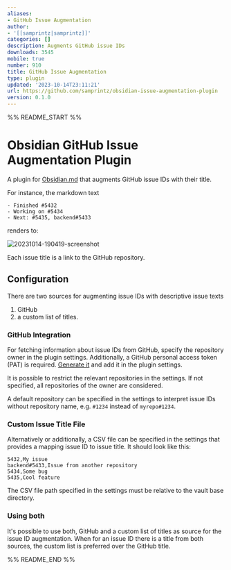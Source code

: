 ```yaml
---
aliases:
- GitHub Issue Augmentation
author:
- '[[samprintz|samprintz]]'
categories: []
description: Augments GitHub issue IDs
downloads: 3545
mobile: true
number: 910
title: GitHub Issue Augmentation
type: plugin
updated: '2023-10-14T23:11:21'
url: https://github.com/samprintz/obsidian-issue-augmentation-plugin
version: 0.1.0
---
```


%% README_START %%

# Obsidian GitHub Issue Augmentation Plugin

A plugin for [Obsidian.md](https://obsidian.md/) that augments GitHub issue IDs with their title.

For instance, the markdown text

```
- Finished #5432
- Working on #5434
- Next: #5435, backend#5433
```

renders to:

![20231014-190419-screenshot](https://github.com/samprintz/obsidian-issue-augmentation-plugin/assets/7581457/06bb2123-ef86-4175-834a-8fa29767f260)

Each issue title is a link to the GitHub repository.

## Configuration

There are two sources for augmenting issue IDs with descriptive issue texts

1. GitHub
2. a custom list of titles.

### GitHub Integration

For fetching information about issue IDs from GitHub,
specify the repository owner in the plugin settings.
Additionally, a GitHub personal access token (PAT) is required.
[Generate it](https://docs.github.com/en/authentication/keeping-your-account-and-data-secure/creating-a-personal-access-token) and add it in the plugin settings.

It is possible to restrict the relevant repositories in the settings.
If not specified, all repositories of the owner are considered.

A default repository can be specified in the settings
to interpret issue IDs without repository name,
e.g. `#1234` instead of `myrepo#1234`.

### Custom Issue Title File

Alternatively or additionally, a CSV file can be specified in the settings
that provides a mapping issue ID to issue title.
It should look like this:

```
5432,My issue
backend#5433,Issue from another repository
5434,Some bug
5435,Cool feature
```

The CSV file path specified in the settings must be relative to the vault base directory.

### Using both

It's possible to use both, GitHub and a custom list of titles as source for the issue ID augmentation.
When for an issue ID there is a title from both sources, the custom list is preferred over the GitHub title.


%% README_END %%